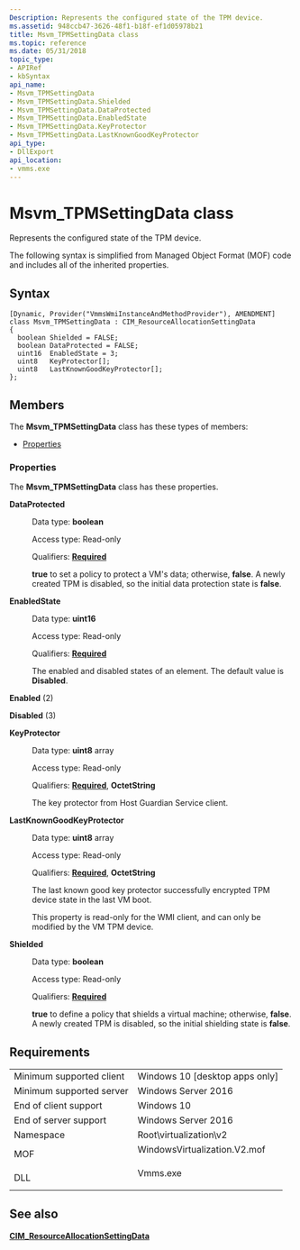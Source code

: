 ```yaml
---
Description: Represents the configured state of the TPM device.
ms.assetid: 948ccb47-3626-48f1-b18f-ef1d05978b21
title: Msvm_TPMSettingData class
ms.topic: reference
ms.date: 05/31/2018
topic_type: 
- APIRef
- kbSyntax
api_name: 
- Msvm_TPMSettingData
- Msvm_TPMSettingData.Shielded
- Msvm_TPMSettingData.DataProtected
- Msvm_TPMSettingData.EnabledState
- Msvm_TPMSettingData.KeyProtector
- Msvm_TPMSettingData.LastKnownGoodKeyProtector
api_type: 
- DllExport
api_location: 
- vmms.exe
---
```


# Msvm\_TPMSettingData class

Represents the configured state of the TPM device.

The following syntax is simplified from Managed Object Format (MOF) code and includes all of the inherited properties.

## Syntax

``` syntax
[Dynamic, Provider("VmmsWmiInstanceAndMethodProvider"), AMENDMENT]
class Msvm_TPMSettingData : CIM_ResourceAllocationSettingData
{
  boolean Shielded = FALSE;
  boolean DataProtected = FALSE;
  uint16  EnabledState = 3;
  uint8   KeyProtector[];
  uint8   LastKnownGoodKeyProtector[];
};
```

## Members

The **Msvm\_TPMSettingData** class has these types of members:

-   [Properties](#properties)

### Properties

The **Msvm\_TPMSettingData** class has these properties.

<dl> <dt>

**DataProtected**
</dt> <dd> <dl> <dt>

Data type: **boolean**
</dt> <dt>

Access type: Read-only
</dt> <dt>

Qualifiers: [**Required**](/windows/desktop/WmiSdk/standard-qualifiers)
</dt> </dl>

**true** to set a policy to protect a VM's data; otherwise, **false**. A newly created TPM is disabled, so the initial data protection state is **false**.

</dd> <dt>

**EnabledState**
</dt> <dd> <dl> <dt>

Data type: **uint16**
</dt> <dt>

Access type: Read-only
</dt> <dt>

Qualifiers: [**Required**](/windows/desktop/WmiSdk/standard-qualifiers)
</dt> </dl>

The enabled and disabled states of an element. The default value is **Disabled**.

<dt>

<span id="Enabled"></span><span id="enabled"></span><span id="ENABLED"></span>

**Enabled** (2)


</dt> <dd></dd> <dt>

<span id="Disabled"></span><span id="disabled"></span><span id="DISABLED"></span>

**Disabled** (3)


</dt> <dd></dd> </dl>

</dd> <dt>

**KeyProtector**
</dt> <dd> <dl> <dt>

Data type: **uint8** array
</dt> <dt>

Access type: Read-only
</dt> <dt>

Qualifiers: [**Required**](/windows/desktop/WmiSdk/standard-qualifiers), **OctetString**
</dt> </dl>

The key protector from Host Guardian Service client.

</dd> <dt>

**LastKnownGoodKeyProtector**
</dt> <dd> <dl> <dt>

Data type: **uint8** array
</dt> <dt>

Access type: Read-only
</dt> <dt>

Qualifiers: [**Required**](/windows/desktop/WmiSdk/standard-qualifiers), **OctetString**
</dt> </dl>

The last known good key protector successfully encrypted TPM device state in the last VM boot.

This property is read-only for the WMI client, and can only be modified by the VM TPM device.

</dd> <dt>

**Shielded**
</dt> <dd> <dl> <dt>

Data type: **boolean**
</dt> <dt>

Access type: Read-only
</dt> <dt>

Qualifiers: [**Required**](/windows/desktop/WmiSdk/standard-qualifiers)
</dt> </dl>

**true** to define a policy that shields a virtual machine; otherwise, **false**. A newly created TPM is disabled, so the initial shielding state is **false**.

</dd> </dl>

## Requirements



|                                     |                                                                                                         |
|-------------------------------------|---------------------------------------------------------------------------------------------------------|
| Minimum supported client<br/> | Windows 10 \[desktop apps only\]<br/>                                                             |
| Minimum supported server<br/> | Windows Server 2016<br/>                                                                          |
| End of client support<br/>    | Windows 10<br/>                                                                                   |
| End of server support<br/>    | Windows Server 2016<br/>                                                                          |
| Namespace<br/>                | Root\\virtualization\\v2<br/>                                                                     |
| MOF<br/>                      | <dl> <dt>WindowsVirtualization.V2.mof</dt> </dl> |
| DLL<br/>                      | <dl> <dt>Vmms.exe</dt> </dl>                     |



## See also

<dl> <dt>

[**CIM\_ResourceAllocationSettingData**](cim-resourceallocationsettingdata.md)
</dt> </dl>

 


